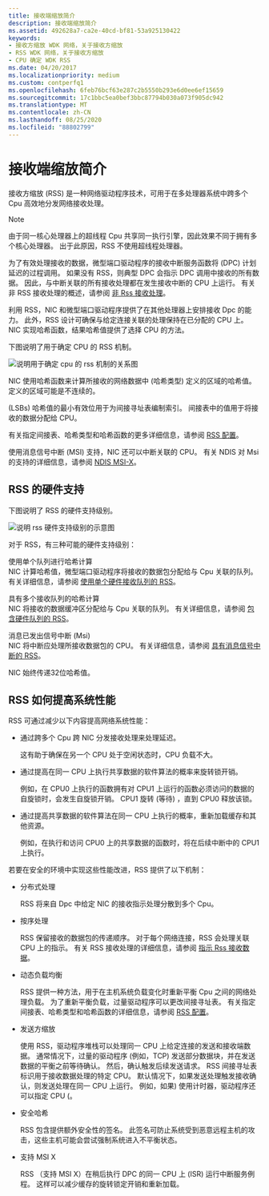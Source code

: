```yaml
---
title: 接收端缩放简介
description: 接收端缩放简介
ms.assetid: 492628a7-ca2e-40cd-bf81-53a925130422
keywords:
- 接收方缩放 WDK 网络，关于接收方缩放
- RSS WDK 网络，关于接收方缩放
- CPU 确定 WDK RSS
ms.date: 04/20/2017
ms.localizationpriority: medium
ms.custom: contperfq1
ms.openlocfilehash: 6feb76bcf63e287c2b5550b293e6d0ee6ef15659
ms.sourcegitcommit: 17c1bbc5ea0bef3bbc87794b030a073f905dc942
ms.translationtype: MT
ms.contentlocale: zh-CN
ms.lasthandoff: 08/25/2020
ms.locfileid: "88802799"
---
```

# <a name="introduction-to-receive-side-scaling"></a>接收端缩放简介

接收方缩放 (RSS) 是一种网络驱动程序技术，可用于在多处理器系统中跨多个 Cpu 高效地分发网络接收处理。

> [!NOTE]
> 由于同一核心处理器上的超线程 Cpu 共享同一执行引擎，因此效果不同于拥有多个核心处理器。 出于此原因，RSS 不使用超线程处理器。

为了有效处理接收的数据，微型端口驱动程序的接收中断服务函数将 (DPC) 计划延迟的过程调用。 如果没有 RSS，则典型 DPC 会指示 DPC 调用中接收的所有数据。 因此，与中断关联的所有接收处理都在发生接收中断的 CPU 上运行。 有关非 RSS 接收处理的概述，请参阅 [非 Rss 接收处理](non-rss-receive-processing.md)。

利用 RSS，NIC 和微型端口驱动程序提供了在其他处理器上安排接收 Dpc 的能力。 此外，RSS 设计可确保与给定连接关联的处理保持在已分配的 CPU 上。 NIC 实现哈希函数，结果哈希值提供了选择 CPU 的方法。

下图说明了用于确定 CPU 的 RSS 机制。

![说明用于确定 cpu 的 rss 机制的关系图](images/rss.png)

NIC 使用哈希函数来计算所接收的网络数据中 (哈希类型) 定义的区域的哈希值。 定义的区域可能是不连续的。

 (LSBs) 哈希值的最小有效位用于为间接寻址表编制索引。 间接表中的值用于将接收的数据分配给 CPU。

有关指定间接表、哈希类型和哈希函数的更多详细信息，请参阅 [RSS 配置](rss-configuration.md)。

使用消息信号中断 (MSI) 支持，NIC 还可以中断关联的 CPU。 有关 NDIS 对 Msi 的支持的详细信息，请参阅 [NDIS MSI-X](ndis-msi-x.md)。

## <a name="hardware-support-for-rss"></a>RSS 的硬件支持

下图说明了 RSS 的硬件支持级别。

![说明 rss 硬件支持级别的示意图](images/rss-hw.png)

对于 RSS，有三种可能的硬件支持级别：

<a href="" id="hash-calculation-with-a-single-queue"></a>使用单个队列进行哈希计算  
NIC 计算哈希值，微型端口驱动程序将接收的数据包分配给与 Cpu 关联的队列。 有关详细信息，请参阅 [使用单个硬件接收队列的 RSS](rss-with-a-single-hardware-receive-queue.md)。

<a href="" id="hash-calculation-with-multiple-receive-queues"></a>具有多个接收队列的哈希计算  
NIC 将接收的数据缓冲区分配给与 Cpu 关联的队列。 有关详细信息，请参阅 [包含硬件队列的 RSS](rss-with-hardware-queuing.md)。

<a href="" id="message-signaled-interrupts--msis-"></a>消息已发出信号中断 (Msi)   
NIC 将中断应处理所接收数据包的 CPU。 有关详细信息，请参阅 [具有消息信号中断的 RSS](rss-with-message-signaled-interrupts.md)。

NIC 始终传递32位哈希值。

## <a name="how-rss-improves-system-performance"></a>RSS 如何提高系统性能

RSS 可通过减少以下内容提高网络系统性能：

-   通过跨多个 Cpu 跨 NIC 分发接收处理来处理延迟。

    这有助于确保在另一个 CPU 处于空闲状态时，CPU 负载不大。

-   通过提高在同一 CPU 上执行共享数据的软件算法的概率来旋转锁开销。

    例如，在 CPU0 上执行的函数拥有对 CPU1 上运行的函数必须访问的数据的自旋锁时，会发生自旋锁开销。 CPU1 旋转 (等待) ，直到 CPU0 释放该锁。

-   通过提高共享数据的软件算法在同一 CPU 上执行的概率，重新加载缓存和其他资源。

    例如，在执行和访问 CPU0 上的共享数据的函数时，将在后续中断中的 CPU1 上执行。

若要在安全的环境中实现这些性能改进，RSS 提供了以下机制：

-   分布式处理

    RSS 将来自 Dpc 中给定 NIC 的接收指示处理分散到多个 Cpu。

-   按序处理

    RSS 保留接收的数据包的传递顺序。 对于每个网络连接，RSS 会处理关联 CPU 上的指示。 有关 RSS 接收处理的详细信息，请参阅 [指示 Rss 接收数据](indicating-rss-receive-data.md)。

-   动态负载均衡

    RSS 提供一种方法，用于在主机系统负载变化时重新平衡 Cpu 之间的网络处理负载。 为了重新平衡负载，过量驱动程序可以更改间接寻址表。 有关指定间接表、哈希类型和哈希函数的详细信息，请参阅 [RSS 配置](rss-configuration.md)。

-   发送方缩放

    使用 RSS，驱动程序堆栈可以处理同一 CPU 上给定连接的发送和接收端数据。 通常情况下，过量的驱动程序 (例如，TCP) 发送部分数据块，并在发送数据的平衡之前等待确认。 然后，确认触发后续发送请求。 RSS 间接寻址表标识用于接收数据处理的特定 CPU。 默认情况下，如果发送处理触发接收确认，则发送处理在同一 CPU 上运行。 例如，如果) 使用计时器，驱动程序还可以指定 CPU (。

-   安全哈希

    RSS 包含提供额外安全性的签名。 此签名可防止系统受到恶意远程主机的攻击，这些主机可能会尝试强制系统进入不平衡状态。

-   支持 MSI X

    RSS （支持 MSI X）在稍后执行 DPC 的同一 CPU 上 (ISR) 运行中断服务例程。 这样可以减少缓存的旋转锁定开销和重新加载。
 

 





